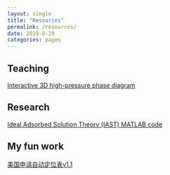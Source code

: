 ```yaml
---
layout: single
title: "Resources"
permalink: /resources/
date: 2019-8-29
categories: pages
---
```

## Teaching
[Interactive 3D high-pressure phase diagram](https://sketchfab.com/kshi/collections/3d-high-pressure-phase-diagram)


## Research
[Ideal Adsorbed Solution Theory (IAST) MATLAB code](https://github.com/KaihangShi/IAST)

## My fun work
[美国申请自动定位表v1.1](http://bbs.gter.net/thread-1837550-1-1.html)



